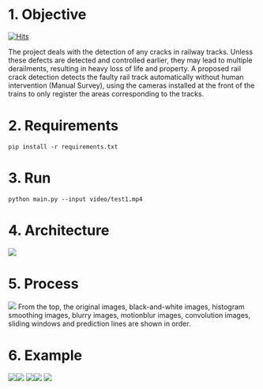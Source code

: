 # 1. Objective

[![Hits](https://hits.seeyoufarm.com/api/count/incr/badge.svg?url=https%3A%2F%2Fgithub.com%2Ftamasino52%2FRailway_detection)](https://hits.seeyoufarm.com)

The project deals with the detection of any cracks in railway tracks. Unless these defects are detected and controlled earlier, they may lead to multiple derailments, resulting in heavy loss of life and property. A proposed rail crack detection detects the faulty rail track automatically without human intervention (Manual Survey), using the cameras installed at the front of the trains to only register the areas corresponding to the tracks.

# 2. Requirements
```
pip install -r requirements.txt
```

# 3. Run
```
python main.py --input video/test1.mp4
```

# 4. Architecture

<img src="/Railway_introduce/architecture.jpg">

# 5. Process

<img src="/Railway_introduce/process.png">
From the top, the original images, black-and-white images, histogram smoothing images, blurry images, motionblur images, convolution images, sliding windows and prediction lines are shown in order.


# 6. Example

<img src="/Railway_introduce/1.JPG"><img src="/Railway_introduce/2.JPG">
<img src="/Railway_introduce/3.JPG"><img src="/Railway_introduce/4.JPG">
<img src="/Railway_introduce/5.JPG">
